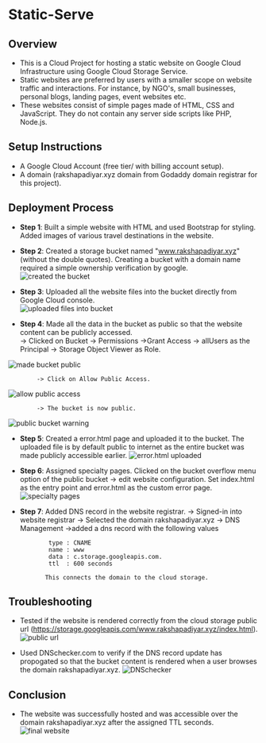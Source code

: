 # Static-Serve
## Overview
* This is a Cloud Project for hosting a static website on Google Cloud Infrastructure using Google Cloud Storage Service.   
* Static websites are preferred by users with a smaller scope on website traffic and interactions. For instance, by NGO's, small businesses, personal blogs, landing pages, event websites etc.   
* These websites consist of simple pages made of HTML, CSS and JavaScript. They do not contain any server side scripts like PHP, Node.js.

## Setup Instructions
* A Google Cloud Account (free tier/ with billing account setup).
* A domain (rakshapadiyar.xyz domain from Godaddy domain registrar for this project).

## Deployment Process
* **Step 1**: Built a simple website with HTML and used Bootstrap for styling. Added images of various travel destinations in the website. 

* **Step 2**: Created a storage bucket named "www.rakshapadiyar.xyz" (without the double quotes). Creating a bucket with a domain name required a simple ownership verification by google.   
![created the bucket](readme_images/1.png)   


* **Step 3**: Uploaded all the website files into the bucket directly from Google Cloud console.   
![uploaded files into bucket](readme_images/2.png)   

* **Step 4**: Made all the data in the bucket as public so that the website content can be publicly accessed.   
            -> Clicked on Bucket -> Permissions ->Grant Access -> allUsers as the Principal -> Storage Object Viewer as Role.

![made bucket public](readme_images/3.png)

            -> Click on Allow Public Access.
![allow public access](readme_images/4.png)

            -> The bucket is now public.
 ![public bucket warning](readme_images/5.png)         


* **Step 5**: Created a error.html page and uploaded it to the bucket. The uploaded file is by default public to internet as the entire bucket was made publicly accessible earlier.
![error.html uploaded](readme_images/6.png)   

* **Step 6**: Assigned specialty  pages. Clicked on the bucket overflow menu option of the public bucket -> edit website configuration. Set index.html as the entry point and error.html as the custom error page.
![specialty  pages](readme_images/7.png)

* **Step 7**: Added DNS record in the website registrar.
              -> Signed-in into website registrar -> Selected the domain rakshapadiyar.xyz -> DNS Management ->added a dns record with the following values

              type : CNAME
              name : www
              data : c.storage.googleapis.com.
              ttl  : 600 seconds

             This connects the domain to the cloud storage. 


## Troubleshooting
* Tested if the website is rendered correctly from the cloud storage public url (https://storage.googleapis.com/www.rakshapadiyar.xyz/index.html).
![public url](readme_images/8.png)

* Used DNSchecker.com to verify if the DNS record update has propogated so that the bucket content is rendered when a user browses the domain rakshapadiyar.xyz.
![DNSchecker](readme_images/9.png)

## Conclusion

* The website was successfully hosted and was accessible over the domain rakshapadiyar.xyz after the assigned TTL seconds.
![final website](readme_images/10.png)